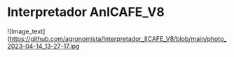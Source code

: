 # Interpretador AnICAFE_V8
![Image_text](https://github.com/agronomista/Interpretador_IICAFE_V8/blob/main/photo_2023-04-14_13-27-17.jpg

